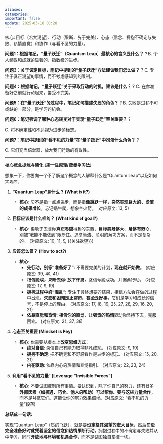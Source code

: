 ```yaml
---
aliases: 
categories: 
important: false
update: 2025-03-18 00:28
---
```

核心: 目标（宏大渴望）、行动（果断、先于完美）、心态（信念、拥抱不确定与失败、热情直觉）和协作（与看不见的力量）。

**问题1：根据笔记，“量子跃迁”（Quantum Leap）最核心的含义是什么？**
?
B. 个人绩效和成就的显著的、指数级的进步。




**问题3：关于设定目标，笔记中提到的“量子跃迁”方法建议我们怎么做？**
?
C. 专注于真正渴望的事情，而不考虑感知到的限制。

**问题4：根据笔记，“量子跃迁”关于采取行动的时机，建议是什么？**
?
C. 在你准备好之前就行动起来，接受不完美。
<!--SR:!2025-04-17,3,250-->


**问题5：在“量子跃迁”的过程中，笔记如何描述失败的角色？**
?
B. 失败是过程不可或缺的一部分，是学习的机会。


**问题6：笔记强调了哪种心态转变对于实现“量子跃迁”至关重要？**
?
<!--SR:!2025-04-17,3,250-->

C. 将不确定性和不适视为进步的标志。


**问题7：笔记中提到的“看不见的力量”在“量子跃迁”中扮演什么角色？**
?
<!--SR:!2025-04-17,3,250-->

C. 它们充当倍增器，放大我们行动的有效性。

---



**核心概念提炼与简化 (第一性原理/费曼学习法)**

想象一下，你要向一个不了解这个概念的人解释什么是“Quantum Leap”以及如何实现它。

1.  **“Quantum Leap”是什么？ (What is it?)**
    *   **核心:** 它不是指一点点进步，而是指**像跳跃一样，突然实现巨大的、成倍的成果增长**。忘记蜗牛爬，想象坐火箭。 (对应原文: 13, 5)

2.  **目标应该是什么样的？ (What kind of goal?)**
    *   **核心:** 要敢于去想你**真正渴望**得到的东西，**目标要足够大、足够有野心**，别被“我能不能做到”限制住。追求简洁、聪明的解决方案，而不是复杂的。 (对应原文: 10, 11, 9, {{关注欲望}})

3.  **应该怎么做？ (How to act?)**
    *   **核心:**
        *   **先行动，别等“准备好了”**: 不需要完美的计划，**现在就开始做**。 (对应原文: 39, 40, 41)
        *   **相信能成，果断去做**: **放下怀疑**，坚信你能成功，并据此行动。 (对应原文: 17, 9, 19)
        *   **拥抱过程中的“混乱”**: 专注于最终想要的结果，相信方法会在做的过程中出现。**失败和困难是正常的，甚至是好事**，它们是学习和成长的信号，不是停止的理由。 (对应原文: 17, 18, 19, 26, 27, 28, 29, 16, 20, 21)
        *   **依靠直觉和热情**: **相信你的直觉**，让**强烈的热情**驱动你坚持下去，克服困难。 (对应原文: 24, 37, 38)

4.  **心态至关重要 (Mindset is Key)**
    *   **核心:** 你需要从根本上**改变思维方式**：
        *   **绝对自信**: 深信自己有能力取得非凡成就。 (对应原文: 9, 19)
        *   **拥抱不确定**: 把不确定和不舒服看作是进步的标志。 (对应原文: 16, 20, 21)
        *   **内在驱动**: 依靠内心的热情和直觉指引。 (对应原文: 22, 23, 24)

5.  **利用“看不见的力量” (Leverage "Invisible Forces")**
    *   **核心:** 不要试图控制所有事情。要认识到，除了你自己的努力，还有很多**外部因素（如机遇、巧合、他人的帮助）**可以帮你。要**与这些力量合作**，而不是对抗它们。这能让你的努力效果倍增。(对应原文: “看不见的力量”段落)

**总结成一句话:**

实现“Quantum Leap”（质的飞跃），就是要**设定极其渴望的宏大目标**，然后**在没完全准备好时就凭着坚定的信念和热情果断行动**，拥抱过程中的不确定与失败并从中学习，同时**开放地与环境和机遇合作**，而不是试图独自掌控一切。







